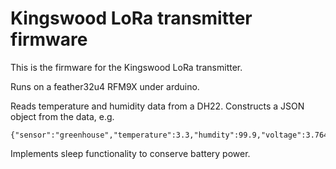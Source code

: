 # Kingswood LoRa transmitter firmware

This is the firmware for the Kingswood LoRa transmitter. 

Runs on a feather32u4 RFM9X under arduino. 

Reads temperature and humidity data from a DH22.
Constructs a JSON object from the data, e.g.

```
{"sensor":"greenhouse","temperature":3.3,"humdity":99.9,"voltage":3.764062}
```

Implements sleep functionality to conserve battery power.